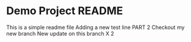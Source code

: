# Demo Project README 

This is a simple readme file 
Adding a new test line PART 2
Checkout my new branch
New update on this branch X 2